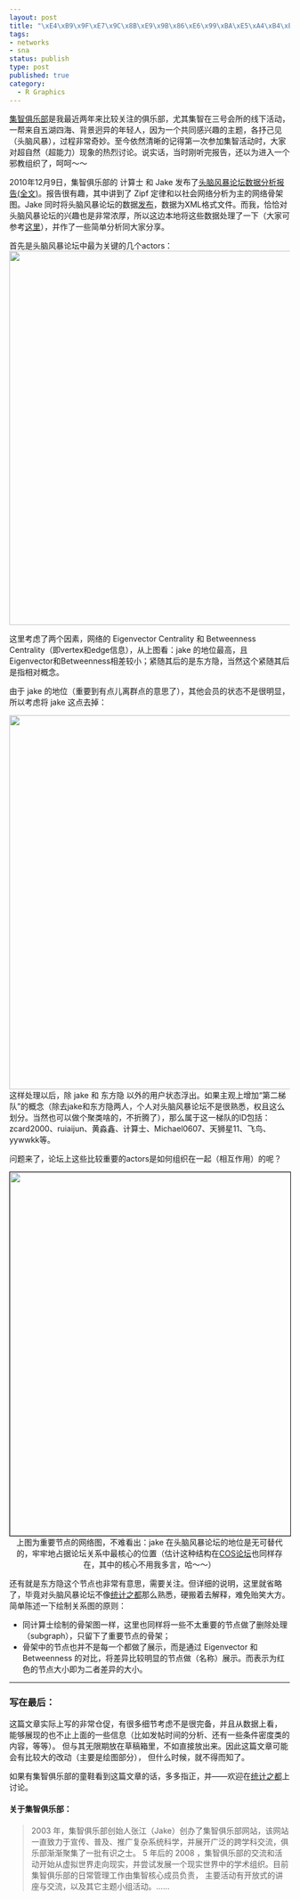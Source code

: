 ```yaml
--- 
layout: post
title: "\xE4\xB9\x9F\xE7\x9C\x8B\xE9\x9B\x86\xE6\x99\xBA\xE5\xA4\xB4\xE8\x84\x91\xE9\xA3\x8E\xE6\x9A\xB4\xE8\xAE\xBA\xE5\x9D\x9B\xE7\x9A\x84\xE6\xA0\xB8\xE5\xBF\x83\xE7\xBB\x84\xE7\xBB\x87"
tags: 
- networks
- sna
status: publish
type: post
published: true
category:
  - R Graphics
---
```

<a href="http://www.swarmagents.cn/" target="_self">集智俱乐部</a>是我最近两年来比较关注的俱乐部，尤其集智在三号会所的线下活动，一帮来自五湖四海、背景迥异的年轻人，因为一个共同感兴趣的主题，各抒己见（头脑风暴），过程非常奇妙。至今依然清晰的记得第一次参加集智活动时，大家对超自然（超能力）现象的热烈讨论。说实话，当时刚听完报告，还以为进入一个邪教组织了，呵呵～～

2010年12月9日，集智俱乐部的 计算士 和 Jake 发布了<a href="http://www.swarmagents.cn/bs/viewforum.asp?id=14358&amp;UrlTail=" target="_self">头脑风暴论坛数据分析报告(全文)</a>。报告很有趣，其中讲到了 Zipf 定律和以社会网络分析为主的网络骨架图。Jake 同时将头脑风暴论坛的数据<a href="http://www.swarmagents.cn/thesis/detail.asp?id=350" target="_self">发布</a>，数据为XML格式文件。而我，恰恰对头脑风暴论坛的兴趣也是非常浓厚，所以这边本地将这些数据处理了一下（大家可参考<a href="http://www.bjt.name/wp-content/uploads/2010/12/sw_data.rar" target="_self">这里</a>），并作了一些简单分析同大家分享。

首先是头脑风暴论坛中最为关键的几个actors：<a href="http://www.bjt.name/wp-content/uploads/2010/12/key-actors-1.png"><img class="aligncenter size-full wp-image-10731" title="key actors 1" src="http://www.bjt.name/wp-content/uploads/2010/12/key-actors-1.png" alt="" width="672" height="672" /></a>

这里考虑了两个因素，网络的 Eigenvector Centrality 和 Betweenness Centrality（即vertex和edge信息），从上图看：jake 的地位最高，且Eigenvector和Betweenness相差较小；紧随其后的是东方隐，当然这个紧随其后是指相对概念。

由于 jake 的地位（重要到有点儿离群点的意思了），其他会员的状态不是很明显，所以考虑将 jake 这点去掉：

<a href="http://www.bjt.name/wp-content/uploads/2010/12/key-actors-2.png"><img class="aligncenter size-full wp-image-10730" title="key actors 2" src="http://www.bjt.name/wp-content/uploads/2010/12/key-actors-2.png" alt="" width="672" height="672" /></a>这样处理以后，除 jake 和 东方隐 以外的用户状态浮出。如果主观上增加“第二梯队”的概念（除去jake和东方隐两人，个人对头脑风暴论坛不是很熟悉，权且这么划分。当然也可以做个聚类啥的，不折腾了），那么属于这一梯队的ID包括：zcard2000、ruiaijun、黄淼鑫、计算士、Michael0607、天狮星11、飞鸟、yywwkk等。

问题来了，论坛上这些比较重要的actors是如何组织在一起（相互作用）的呢？
<p style="text-align: center;"><a href="http://www.bjt.name/wp-content/uploads/2010/12/sw.png"><img class="aligncenter size-full wp-image-10728" style="border: 1px solid black;" title="The Network of swarmagents" src="http://www.bjt.name/wp-content/uploads/2010/12/sw.png" alt="" width="653" height="653" /></a>上图为重要节点的网络图，不难看出：jake 在头脑风暴论坛的地位是无可替代的，牢牢地占据论坛关系中最核心的位置（估计这种结构在<a href="http://cos.name/bbs" target="_blank">COS论坛</a>也同样存在，其中的核心不用我多言，哈～～）</p>
还有就是东方隐这个节点也非常有意思，需要关注。但详细的说明，这里就省略了，毕竟对头脑风暴论坛不像<a href="http://cos.name" target="_blank">统计之都</a>那么熟悉，硬搬着去解释，难免贻笑大方。简单陈述一下绘制关系图的原则：
<ul>
	<li>同计算士绘制的骨架图一样，这里也同样将一些不太重要的节点做了删除处理（subgraph），只留下了重要节点的骨架；</li>
	<li>骨架中的节点也并不是每一个都做了展示，而是通过 Eigenvector 和 Betweenness 的对比，将差异比较明显的节点做（名称）展示。而表示为红色的节点大小即为二者差异的大小。</li>
</ul>

********

### 写在最后：

这篇文章实际上写的非常仓促，有很多细节考虑不是很完备，并且从数据上看，
能够展现的也不止上面的一些信息（比如发帖时间的分析、还有一些条件密度类的内容，等等）。
但与其无限期放在草稿箱里，不如直接放出来。因此这篇文章可能会有比较大的改动（主要是绘图部分），
但什么时候，就不得而知了。

如果有集智俱乐部的童鞋看到这篇文章的话，多多指正，并——欢迎在[统计之都](http://cos.name)上讨论。

#### 关于集智俱乐部：

>2003 年，集智俱乐部创始人张江（Jake）创办了集智俱乐部网站，该网站一直致力于宣传、普及、推广复杂系统科学，并展开广泛的跨学科交流，俱乐部渐渐聚集了一批有识之士。 5 年后的 2008 ，集智俱乐部的交流和活动开始从虚拟世界走向现实，并尝试发展一个现实世界中的学术组织。目前集智俱乐部的日常管理工作由集智核心成员负责， 主要活动有开放式的讲座与交流，以及其它主题小组活动。……
